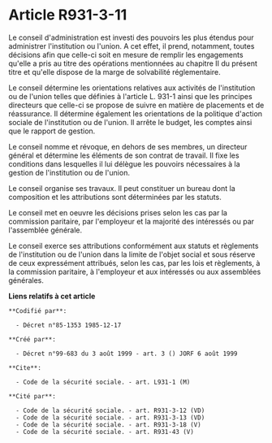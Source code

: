 # Article R931-3-11

Le conseil d'administration est investi des pouvoirs les plus étendus pour administrer l'institution ou l'union. A cet effet,
il prend, notamment, toutes décisions afin que celle-ci soit en mesure de remplir les engagements qu'elle a pris au titre des
opérations mentionnées au chapitre II du présent titre et qu'elle dispose de la marge de solvabilité réglementaire.

Le conseil détermine les orientations relatives aux activités de l'institution ou de l'union telles que définies à l'article
L. 931-1 ainsi que les principes directeurs que celle-ci se propose de suivre en matière de placements et de réassurance. Il
détermine également les orientations de la politique d'action sociale de l'institution ou de l'union. Il arrête le budget,
les comptes ainsi que le rapport de gestion.

Le conseil nomme et révoque, en dehors de ses membres, un directeur général et détermine les éléments de son contrat de
travail. Il fixe les conditions dans lesquelles il lui délègue les pouvoirs nécessaires à la gestion de l'institution ou de
l'union.

Le conseil organise ses travaux. Il peut constituer un bureau dont la composition et les attributions sont déterminées par
les statuts.

Le conseil met en oeuvre les décisions prises selon les cas par la commission paritaire, par l'employeur et la majorité des
intéressés ou par l'assemblée générale.

Le conseil exerce ses attributions conformément aux statuts et règlements de l'institution ou de l'union dans la limite de
l'objet social et sous réserve de ceux expressément attribués, selon les cas, par les lois et règlements, à la commission
paritaire, à l'employeur et aux intéressés ou aux assemblées générales.

**Liens relatifs à cet article**

	**Codifié par**:

	  - Décret n°85-1353 1985-12-17

	**Créé par**:

	  - Décret n°99-683 du 3 août 1999 - art. 3 () JORF 6 août 1999

	**Cite**:

	  - Code de la sécurité sociale. - art. L931-1 (M)

	**Cité par**:

	  - Code de la sécurité sociale. - art. R931-3-12 (VD)
	  - Code de la sécurité sociale. - art. R931-3-13 (VD)
	  - Code de la sécurité sociale. - art. R931-3-18 (V)
	  - Code de la sécurité sociale. - art. R931-43 (V)
